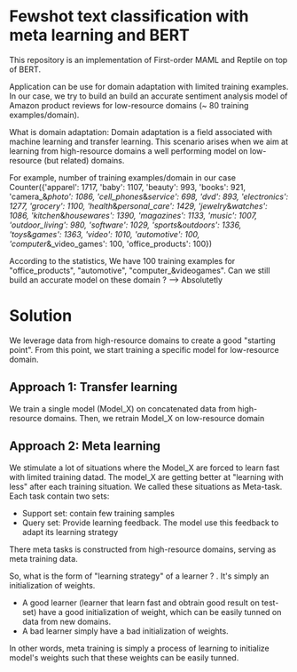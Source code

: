 # Fewshot text classification with meta learning and BERT
This repository is an implementation of First-order MAML and Reptile on top of BERT. 

Application can be use for domain adaptation with limited training examples. In our case, we try to build an build an accurate sentiment analysis model of Amazon product reviews for low-resource domains (~ 80 training examples/domain).

What is domain adaptation:
Domain adaptation is a field associated with machine learning and transfer learning. This scenario arises when we aim at learning from high-resource domains a well performing model on low-resource (but related) domains.

For example, number of training examples/domain in our case
Counter({'apparel': 1717,
         'baby': 1107,
         'beauty': 993,
         'books': 921,
         'camera_&_photo': 1086,
         'cell_phones_&_service': 698,
         'dvd': 893,
         'electronics': 1277,
         'grocery': 1100,
         'health_&_personal_care': 1429,
         'jewelry_&_watches': 1086,
         'kitchen_&_housewares': 1390,
         'magazines': 1133,
         'music': 1007,
         'outdoor_living': 980,
         'software': 1029,
         'sports_&_outdoors': 1336,
         'toys_&_games': 1363,
         'video': 1010,
         'automotive': 100,
         'computer_&_video_games': 100,
         'office_products': 100})
         
According to the statistics, We have 100 training examples for "office_products", "automotive", "computer_&videogames". Can we still build an accurate model on these domain ? --> Absolutetly

# Solution 
We leverage data from high-resource domains to create a good "starting point". From this point, we start training a specific model for low-resource domain.

## Approach 1: Transfer learning
We train a single model (Model_X) on concatenated data from high-resource domains. Then, we retrain Model_X on low-resource domain

## Approach 2: Meta learning
We stimulate a lot of situations where the Model_X are forced to learn fast with limited training datad. The model_X are getting better at "learning with less" after each training situation. We called these situations as Meta-task. Each task contain two sets:
 - Support set: contain few training samples
 - Query set: Provide learning feedback. The model use this feedback to adapt its learning strategy
 
There meta tasks is constructed from high-resource domains, serving as meta training data.

So, what is the form of "learning strategy" of a learner ? . It's simply an initialization of weights.
 - A good learner (learner that learn fast and obtrain good result on test-set) have a good initialization of weight, which can be easily tunned on data from new domains.
 - A bad learner simply have a bad initialization of weights.

In other words, meta training is simply a process of learning to initialize model's weights such that these weights can be easily tunned. 

